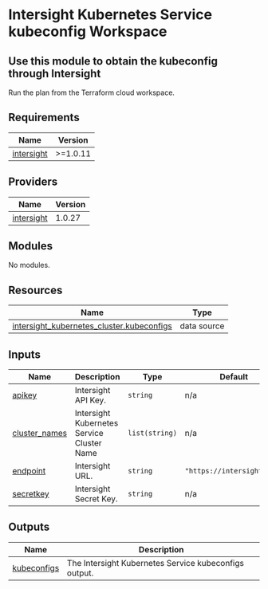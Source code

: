 # Intersight Kubernetes Service kubeconfig Workspace

## Use this module to obtain the kubeconfig through Intersight

Run the plan from the Terraform cloud workspace.

<!-- BEGINNING OF PRE-COMMIT-TERRAFORM DOCS HOOK -->
## Requirements

| Name | Version |
|------|---------|
| <a name="requirement_intersight"></a> [intersight](#requirement\_intersight) | >=1.0.11 |

## Providers

| Name | Version |
|------|---------|
| <a name="provider_intersight"></a> [intersight](#provider\_intersight) | 1.0.27 |

## Modules

No modules.

## Resources

| Name | Type |
|------|------|
| [intersight_kubernetes_cluster.kubeconfigs](https://registry.terraform.io/providers/CiscoDevNet/intersight/latest/docs/data-sources/kubernetes_cluster) | data source |

## Inputs

| Name | Description | Type | Default | Required |
|------|-------------|------|---------|:--------:|
| <a name="input_apikey"></a> [apikey](#input\_apikey) | Intersight API Key. | `string` | n/a | yes |
| <a name="input_cluster_names"></a> [cluster\_names](#input\_cluster\_names) | Intersight Kubernetes Service Cluster Name | `list(string)` | n/a | yes |
| <a name="input_endpoint"></a> [endpoint](#input\_endpoint) | Intersight URL. | `string` | `"https://intersight.com"` | no |
| <a name="input_secretkey"></a> [secretkey](#input\_secretkey) | Intersight Secret Key. | `string` | n/a | yes |

## Outputs

| Name | Description |
|------|-------------|
| <a name="output_kubeconfigs"></a> [kubeconfigs](#output\_kubeconfigs) | The Intersight Kubernetes Service kubeconfigs output. |
<!-- END OF PRE-COMMIT-TERRAFORM DOCS HOOK -->

